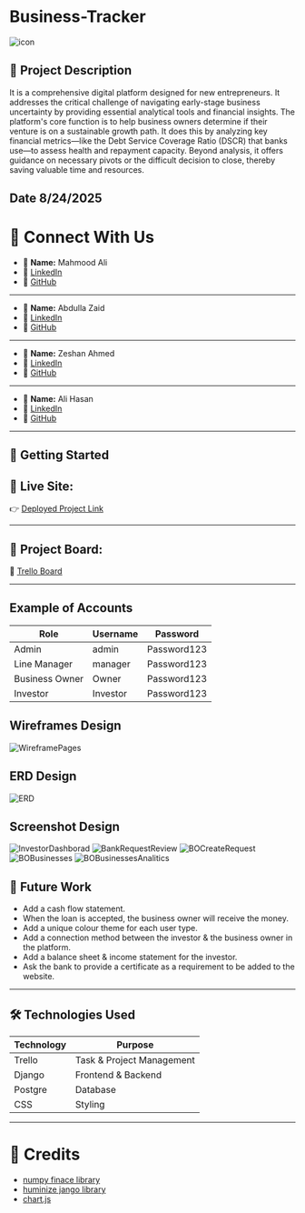 # Business-Tracker


![icon](./images/icon.png)

## 📜 Project Description

It is a comprehensive digital platform designed for new entrepreneurs. It addresses the critical challenge of navigating early-stage business uncertainty by providing essential analytical tools and financial insights. The platform's core function is to help business owners determine if their venture is on a sustainable growth path. It does this by analyzing key financial metrics—like the Debt Service Coverage Ratio (DSCR) that banks use—to assess health and repayment capacity. Beyond analysis, it offers guidance on necessary pivots or the difficult decision to close, thereby saving valuable time and resources.

## Date 8/24/2025

# 🔗 Connect With Us

- 👤 **Name:** Mahmood Ali
- 💼 [LinkedIn](https://www.linkedin.com/in/mahmood-abdulnabi/)
- 🐙 [GitHub](https://github.com/Ham33d-754)

---

- 👤 **Name:** Abdulla Zaid
- 💼 [LinkedIn]()
- 🐙 [GitHub](https://github.com/Abdulla-Zaid11:16)

---

- 👤 **Name:** Zeshan Ahmed
- 💼 [LinkedIn]()
- 🐙 [GitHub](https://github.com/zeshan2001)

---

- 👤 **Name:** Ali Hasan
- 💼 [LinkedIn](https://www.linkedin.com/in/ali-khalaf-41b384333/)
- 🐙 [GitHub](https://github.com/oklyz11:16https://github.com/oklyz)

---

## 🚀 Getting Started

## 🔗 Live Site:

👉 [Deployed Project Link](https://businesstracker-d7c267641cc1.herokuapp.com/)

---


## 🧩 Project Board:

📌 [Trello Board](https://trello.com/b/zWDk9n4L/track-your-business)

---

## Example of Accounts

| Role           | Username | Password    |
| -------------- | -------- | ----------- |
| Admin          | admin    | Password123 |
| Line Manager   | manager  | Password123 |
| Business Owner | Owner    | Password123 |
| Investor       | Investor | Password123 |

## Wireframes Design

![WireframePages](./images/WireframePages.png)

## ERD Design

![ERD](./images/ERD.png)

## Screenshot Design

![InvestorDashborad](./images/InvestorDashborad.png)
![BankRequestReview](./images/BankRequestReview.png)
![BOCreateRequest](./images/BOCreateRequest.png)
![BOBusinesses](./images/BOBusinessesAnalitics.png)
![BOBusinessesAnalitics](./images/BOBusinessesAnalitics.png)

## 🔮 Future Work

- Add a cash flow statement.
- When the loan is accepted, the business owner will receive the money.
- Add a unique colour theme for each user type.
- Add a connection method between the investor & the business owner in the platform.
- Add a balance sheet & income statement for the investor.
- Ask the bank to provide a certificate as a requirement to be added to the website. 


---

## 🛠️ Technologies Used

| Technology        | Purpose                   |
| ----------------- | ------------------------- |
| Trello            | Task & Project Management |
| Django            | Frontend & Backend        |
| Postgre           | Database                  |
| CSS               | Styling                   |

---

# 🙌 Credits

- [numpy finace library](https://numpy.org/numpy-financial/)
- [huminize jango library](https://docs.djangoproject.com/en/5.2/ref/contrib/humanize/)
- [chart.js](https://www.chartjs.org/)
